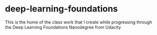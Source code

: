 # deep-learning-foundations
This is the home of the class work that I create while progressing through the Deep Learning Foundations Nanodegree from Udacity
